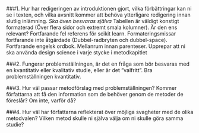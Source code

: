 ###1. Hur har redigeringen av introduktionen gjort, vilka förbättringar kan ni se i texten, och vilka avsnitt kommer att behöva ytterligare redigering innan slutlig inlämning. *Ska även besvaras själva* 
Tabellen är väldigt konstigt formaterad (Över flera sidor och extremt smala kolumner). Är den ens relevant?
Fortfarande fel referens för scikit learn.
Formateringsmissar fortfarande inte åtgärdade (Dubbel-radbryten och dubbel-space).
Fortfarande engelsk ordbok.
Mellanrum innan parenteser.
Upprepar att ni ska använda design science i varje stycke i metodkapitlet

###2. Fungerar problemställningen, är det en fråga som bör besvaras med en kvantitativ eller kvalitativ studie, eller är det ”valfritt”.
Bra problemställningen kvantitativ.

###3. Hur väl passar metodförslag med problemställningen? Kommer författarna att få den information som de behöver genom de metoder de föreslår? Om inte, varför då?

###4. Hur väl har författarna reflekterat över möjliga svagheter med de olika metodvalen? Vilken metod skulle ni själva välja om ni skulle göra samma studie?

